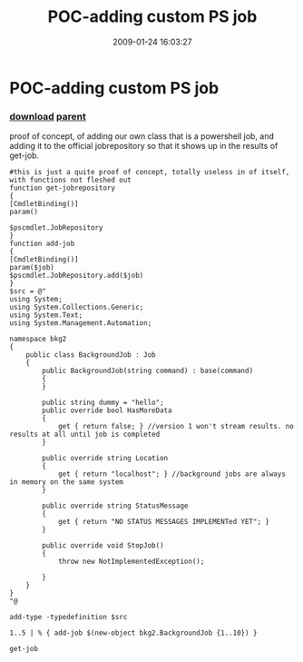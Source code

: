 ﻿---
pid:            824
parent:         823
children:       
poster:         karl prosser
title:          POC-adding custom PS job
date:           2009-01-24 16:03:27
description:    proof of concept, of adding our own class that is a powershell job, and adding it to the official jobrepository so that it shows up in the results of get-job.
format:         posh
---

# POC-adding custom PS job

### [download](824.ps1) [parent](823.md) 

proof of concept, of adding our own class that is a powershell job, and adding it to the official jobrepository so that it shows up in the results of get-job.

```posh
#this is just a quite proof of concept, totally useless in of itself, with functions not fleshed out
function get-jobrepository
{
[CmdletBinding()] 
param()

$pscmdlet.JobRepository  
}
function add-job
{
[CmdletBinding()] 
param($job)
$pscmdlet.JobRepository.add($job)
}
$src = @"
using System;
using System.Collections.Generic;
using System.Text;
using System.Management.Automation;

namespace bkg2
{
    public class BackgroundJob : Job
    {
        public BackgroundJob(string command) : base(command)
        {
        }

        public string dummy = "hello";
        public override bool HasMoreData
        {
            get { return false; } //version 1 won't stream results. no results at all until job is completed
        }

        public override string Location
        {
            get { return "localhost"; } //background jobs are always in memory on the same system 
        }

        public override string StatusMessage
        {
            get { return "NO STATUS MESSAGES IMPLEMENTed YET"; }
        }

        public override void StopJob()
        {
            throw new NotImplementedException();
            
        }
    }
}
"@

add-type -typedefinition $src

1..5 | % { add-job $(new-object bkg2.BackgroundJob {1..10}) }

get-job

```
